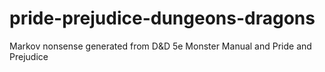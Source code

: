# pride-prejudice-dungeons-dragons
Markov nonsense generated from D&amp;D 5e Monster Manual and Pride and Prejudice 
